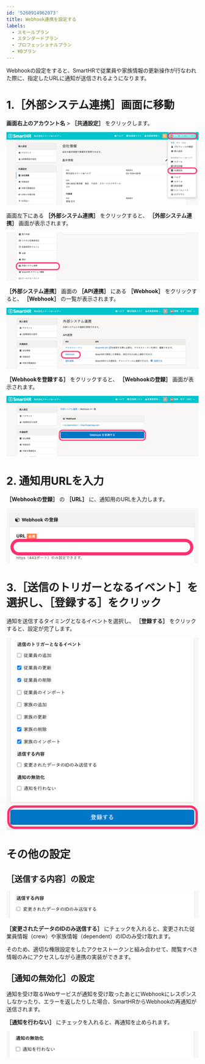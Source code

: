 ```yaml
---
id: '5260914962073'
title: Webhook連携を設定する
labels:
  - スモールプラン
  - スタンダードプラン
  - プロフェッショナルプラン
  - ¥0プラン
---
```

Webhookの設定をすると、SmartHRで従業員や家族情報の更新操作が行なわれた際に、指定したURLに通知が送信されるようになります。

# 1.［外部システム連携］画面に移動

**画面右上のアカウント名** > **［共通設定］** をクリックします。

![](./__________2021-11-24_12_38_04.png)

画面左下にある **［外部システム連携］** をクリックすると、 **［外部システム連携］** 画面が表示されます。

![](./__________2021-11-24_12_38_11.png)

 **［外部システム連携］** 画面の **［API連携］** にある **［Webhook］** をクリックすると、 **［Webhook］** の一覧が表示されます。

![](./__________2022-04-08_18_36_57.png)

 **［Webhookを登録する］** をクリックすると、 **［Webhookの登録］** 画面が表示されます。

![](./__________2022-04-08_18_37_58.png)

# 2\. 通知用URLを入力

 **［Webhookの登録］** の **［URL］** に、通知用のURLを入力します。

![](./__________2022-04-08_18_39_41-2.png)

# 3.［送信のトリガーとなるイベント］を選択し、［登録する］をクリック

通知を送信するタイミングとなるイベントを選択し、 **［登録する］** をクリックすると、設定が完了します。

![](./00___________2022-04-13_12_41_40.png)

# その他の設定

## ［送信する内容］の設定

![](./__________2022-04-08_18_39_41.png)

 **［変更されたデータのIDのみ送信する］** にチェックを入れると、変更された従業員情報（crew）や家族情報（dependent）のIDのみ受け取れます。

そのため、適切な権限設定をしたアクセストークンと組み合わせて、閲覧すべき情報のみにアクセスしながら連携の実装ができます。

## ［通知の無効化］の設定

通知を受け取るWebサービスが通知を受け取ったあとにWebhookにレスポンスしなかったり、エラーを返したりした場合、SmartHRからWebhookの再通知が送信されます。

 **［通知を行わない］** にチェックを入れると、再通知を止められます。

![](./01___________2022-04-13_12_41_40.png)
